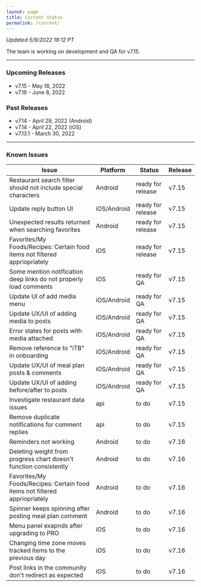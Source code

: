```yaml
---
layout: page
title: Current Status
permalink: /current/
---
```


_Updated 5/9/2022 19:12 PT_

The team is working on development and QA for v7.15.

***

### Upcoming Releases
- v7.15   - May 18, 2022
- v7.16   - June 8, 2022
 
### Past Releases
- v7.14   - April 29, 2022 (Android)
- v7.14   - April 22, 2022 (iOS)
- v7.13.1 - March 30, 2022

***

### Known Issues

|Issue                          |Platform   | Status    | Release           |
| ---                           | ---       | ---       | ---               |
|Restaurant search filter should not include special characters|Android|ready for release| v7.15|
|Update reply button UI|iOS/Android|ready for release| v7.15|
|Unexpected results returned when searching favorites|Android|ready for release| v7.15|
|Favorites/My Foods/Recipes: Certain food items not filtered appriopriately|iOS|ready for release| v7.15|
|Some mention notification deep links do not properly load comments|iOS|ready for QA| v7.15|
|Update UI of add media menu|iOS/Android|ready for QA| v7.15|
|Update UX/UI of adding media to posts|iOS/Android|ready for QA| v7.15|
|Error states for posts with media attached|iOS/Android|ready for QA| v7.15|
|Remove reference to "iTB" in onboarding|iOS/Android|ready for QA| v7.15|
|Update UX/UI of meal plan posts & comments|iOS/Android|ready for QA| v7.15|
|Update UX/UI of adding before/after to posts|iOS/Android|ready for QA| v7.15|
|Investigate restaurant data issues|api|to do| v7.15|
|Remove duplicate notifications for comment replies|api|to do| v7.15|
|Reminders not working|Android|to do| v7.16|
|Deleting weight from progress chart doesn't function consistently|Android|to do| v7.16|
|Favorites/My Foods/Recipes: Certain food items not filtered appriopriately|Android|to do| v7.16|
|Spinner keeps spinning after posting meal plan comment|Android|to do| v7.16|
|Menu panel exapnds after upgrading to PRO|iOS|to do| v7.16|
|Changing time zone moves tracked items to the previous day|iOS|to do| v7.16|
|Post links in the community don't redirect as expected|iOS|to do| v7.16|
